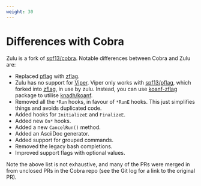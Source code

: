 ```yaml
---
weight: 30
---
```


# Differences with Cobra

Zulu is a fork of [spf13/cobra](https://github.com/spf13/cobra). Notable differences between Cobra and Zulu are:

- Replaced [pflag](https://github.com/spf13/pflag) with [zflag](https://github.com/gowarden/zflag).
- Zulu has no support for [Viper](https://github.com/spf13/viper). Viper only works with [spf13/pflag](https://github.com/spf13/viper), which forked into [zflag](https://github.com/gowarden/zflag), in use by zulu. Instead, you can use [koanf-zflag](https://github.com/gowarden/koanf-zflag) package to utilise [knadh/koanf](https://github.com/knadh/koanf).
- Removed all the `*Run` hooks, in favour of `*RunE` hooks. This just simplifies things and avoids duplicated code.
- Added hooks for `InitializeE` and `FinalizeE`.
- Added new `On*` hooks.
- Added a new `CancelRun()` method.
- Added an AsciiDoc generator.
- Added support for grouped commands.
- Removed the legacy bash completions.
- Improved support flags with optional values.

Note the above list is not exhaustive, and many of the PRs were merged in from unclosed PRs in the Cobra repo (see the Git log for a link to the original PR).
